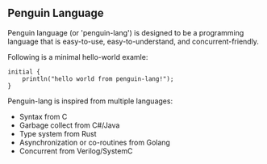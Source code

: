 ## Penguin Language
Penguin language (or 'penguin-lang') is designed to be a programming language that is easy-to-use, easy-to-understand, and concurrent-friendly. 

Following is a minimal hello-world examle:
```
initial {
	println("hello world from penguin-lang!");
}
```

Penguin-lang is inspired from multiple languages:
* Syntax from C
* Garbage collect from C#/Java
* Type system from Rust
* Asynchronization or co-routines from Golang
* Concurrent from Verilog/SystemC